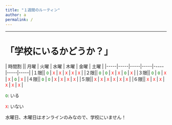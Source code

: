 ```yaml
---
title: "１週間のルーティン"
author: a
permalink: /
---
```







---

#  「学校にいるかどうか？」

| 時間割  || 月曜  | 火曜  | 水曜  | 木曜  | 金曜  | 土曜  |
|-----|-----|-----|-----|-----|-----|-----|
|１限|| <code style="color : Green">O</code>  | <code style="color : Red">X</code>  | <code style="color : Red">X</code>  | <code style="color : Red">X</code>  | <code style="color : Red">X</code>  | <code style="color : Red">X</code>  |
|２限|| <code style="color : Green">O</code>  | <code style="color : Green">O</code>  | <code style="color : Red">X</code>  | <code style="color : Red">X</code>  | <code style="color : Green">O</code>  | <code style="color : Red">X</code>  |
|３限|| <code style="color : Green">O</code>  | <code style="color : Green">O</code>  | <code style="color : Red">X</code>  | <code style="color : Red">X</code>  | <code style="color : Green">O</code>  | <code style="color : Red">X</code>  |
|４限|| <code style="color : Green">O</code>  | <code style="color : Green">O</code>  | <code style="color : Red">X</code>  | <code style="color : Red">X</code>  | <code style="color : Red">X</code>  | <code style="color : Red">X</code>  |
|５限|| <code style="color : Red">X</code>  | <code style="color : Red">X</code>  | <code style="color : Red">X</code>  | <code style="color : Red">X</code>  | <code style="color : Red">X</code>  | <code style="color : Red">X</code>  |
|６限|| <code style="color : Red">X</code>  | <code style="color : Red">X</code>  | <code style="color : Red">X</code>  | <code style="color : Red">X</code>  | <code style="color : Red">X</code>  | <code style="color : Red">X</code>  |

<code style="color : Green">O</code>: いる

<code style="color : Red">X</code>: いない

水曜日、木曜日はオンラインのみなので、学校にいません！
